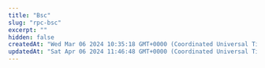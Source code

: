 ```yaml
---
title: "Bsc"
slug: "rpc-bsc"
excerpt: ""
hidden: false
createdAt: "Wed Mar 06 2024 10:35:18 GMT+0000 (Coordinated Universal Time)"
updatedAt: "Sat Apr 06 2024 11:46:48 GMT+0000 (Coordinated Universal Time)"
---
```

